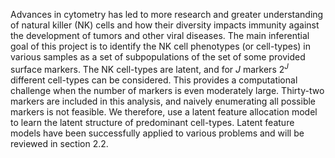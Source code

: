 Advances in cytometry has led to more research and greater understanding of
natural killer (NK) cells and how their diversity impacts immunity against the
development of tumors and other viral diseases.  The main inferential goal of
this project is to identify the NK cell phenotypes (or cell-types) in various
samples as a set of subpopulations of the set of some provided surface markers.
The NK cell-types are latent, and for $J$ markers $2^J$ different cell-types
can be considered. This provides a computational challenge when the number of
markers is even moderately large.  Thirty-two markers are included in this
analysis, and naively enumerating all possible markers is not feasible. We
therefore, use a latent feature allocation model to learn the latent structure
of predominant cell-types. Latent feature models have been successfully applied
to various problems and will be reviewed in section 2.2.


